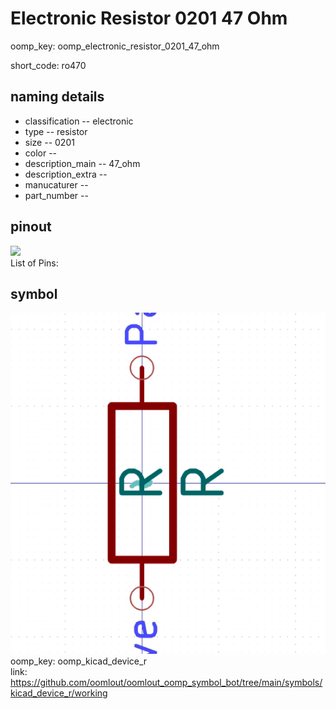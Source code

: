 # Electronic Resistor 0201 47 Ohm
oomp_key: oomp_electronic_resistor_0201_47_ohm  

short_code: ro470
## naming details
* classification -- electronic
* type -- resistor
* size -- 0201
* color -- 
* description_main -- 47_ohm
* description_extra -- 
* manucaturer -- 
* part_number -- 
## pinout
![](working_pinout_600.png)  
List of Pins:



## symbol

![](symbol/0/working/working_600.png)  
oomp_key: oomp_kicad_device_r  
link: https://github.com/oomlout/oomlout_oomp_symbol_bot/tree/main/symbols/kicad_device_r/working  

